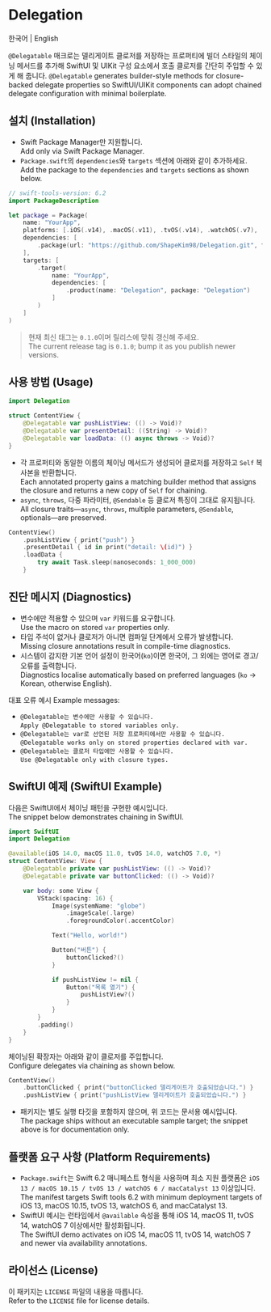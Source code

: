 # Delegation

한국어 | English

`@Delegatable` 매크로는 델리게이트 클로저를 저장하는 프로퍼티에 빌더 스타일의 체이닝 메서드를 추가해 SwiftUI 및 UIKit 구성 요소에서 호출 클로저를 간단히 주입할 수 있게 해 줍니다.
`@Delegatable` generates builder-style methods for closure-backed delegate properties so SwiftUI/UIKit components can adopt chained delegate configuration with minimal boilerplate.

## 설치 (Installation)

- Swift Package Manager만 지원합니다.  
  Add only via Swift Package Manager.
- `Package.swift`의 `dependencies`와 `targets` 섹션에 아래와 같이 추가하세요.  
  Add the package to the `dependencies` and `targets` sections as shown below.

```swift
// swift-tools-version: 6.2
import PackageDescription

let package = Package(
    name: "YourApp",
    platforms: [.iOS(.v14), .macOS(.v11), .tvOS(.v14), .watchOS(.v7), .macCatalyst(.v13)],
    dependencies: [
        .package(url: "https://github.com/ShapeKim98/Delegation.git", from: "0.1.0")
    ],
    targets: [
        .target(
            name: "YourApp",
            dependencies: [
                .product(name: "Delegation", package: "Delegation")
            ]
        )
    ]
)
```

> 현재 최신 태그는 `0.1.0`이며 릴리스에 맞춰 갱신해 주세요.  
> The current release tag is `0.1.0`; bump it as you publish newer versions.

## 사용 방법 (Usage)

```swift
import Delegation

struct ContentView {
    @Delegatable var pushListView: (() -> Void)?
    @Delegatable var presentDetail: ((String) -> Void)?
    @Delegatable var loadData: (() async throws -> Void)?
}
```

- 각 프로퍼티와 동일한 이름의 체이닝 메서드가 생성되어 클로저를 저장하고 `Self` 복사본을 반환합니다.  
  Each annotated property gains a matching builder method that assigns the closure and returns a new copy of `Self` for chaining.
- `async`, `throws`, 다중 파라미터, `@Sendable` 등 클로저 특징이 그대로 유지됩니다.  
  All closure traits—`async`, `throws`, multiple parameters, `@Sendable`, optionals—are preserved.

```swift
ContentView()
    .pushListView { print("push") }
    .presentDetail { id in print("detail: \(id)") }
    .loadData {
        try await Task.sleep(nanoseconds: 1_000_000)
    }
```

## 진단 메시지 (Diagnostics)

- 변수에만 적용할 수 있으며 `var` 키워드를 요구합니다.  
  Use the macro on stored `var` properties only.
- 타입 주석이 없거나 클로저가 아니면 컴파일 단계에서 오류가 발생합니다.  
  Missing closure annotations result in compile-time diagnostics.
- 시스템이 감지한 기본 언어 설정이 한국어(`ko`)이면 한국어, 그 외에는 영어로 경고/오류를 출력합니다.  
  Diagnostics localise automatically based on preferred languages (`ko` → Korean, otherwise English).

대표 오류 예시 Example messages:

- `@Delegatable는 변수에만 사용할 수 있습니다.`  
  `Apply @Delegatable to stored variables only.`
- `@Delegatable는 var로 선언된 저장 프로퍼티에서만 사용할 수 있습니다.`  
  `@Delegatable works only on stored properties declared with var.`
- `@Delegatable는 클로저 타입에만 사용할 수 있습니다.`  
  `Use @Delegatable only with closure types.`

## SwiftUI 예제 (SwiftUI Example)

다음은 SwiftUI에서 체이닝 패턴을 구현한 예시입니다.  
The snippet below demonstrates chaining in SwiftUI.

```swift
import SwiftUI
import Delegation

@available(iOS 14.0, macOS 11.0, tvOS 14.0, watchOS 7.0, *)
struct ContentView: View {
    @Delegatable private var pushListView: (() -> Void)?
    @Delegatable private var buttonClicked: (() -> Void)?

    var body: some View {
        VStack(spacing: 16) {
            Image(systemName: "globe")
                .imageScale(.large)
                .foregroundColor(.accentColor)

            Text("Hello, world!")

            Button("버튼") {
                buttonClicked?()
            }

            if pushListView != nil {
                Button("목록 열기") {
                    pushListView?()
                }
            }
        }
        .padding()
    }
}
```

체이닝된 확장자는 아래와 같이 클로저를 주입합니다.  
Configure delegates via chaining as shown below.

```swift
ContentView()
    .buttonClicked { print("buttonClicked 델리게이트가 호출되었습니다.") }
    .pushListView { print("pushListView 델리게이트가 호출되었습니다.") }
```

- 패키지는 별도 실행 타깃을 포함하지 않으며, 위 코드는 문서용 예시입니다.  
  The package ships without an executable sample target; the snippet above is for documentation only.

## 플랫폼 요구 사항 (Platform Requirements)

- `Package.swift`는 Swift 6.2 매니페스트 형식을 사용하며 최소 지원 플랫폼은 `iOS 13 / macOS 10.15 / tvOS 13 / watchOS 6 / macCatalyst 13` 이상입니다.  
  The manifest targets Swift tools 6.2 with minimum deployment targets of iOS 13, macOS 10.15, tvOS 13, watchOS 6, and macCatalyst 13.
- SwiftUI 예시는 런타임에서 `@available` 속성을 통해 iOS 14, macOS 11, tvOS 14, watchOS 7 이상에서만 활성화됩니다.  
  The SwiftUI demo activates on iOS 14, macOS 11, tvOS 14, watchOS 7 and newer via availability annotations.

## 라이선스 (License)

이 패키지는 `LICENSE` 파일의 내용을 따릅니다.  
Refer to the `LICENSE` file for license details.
